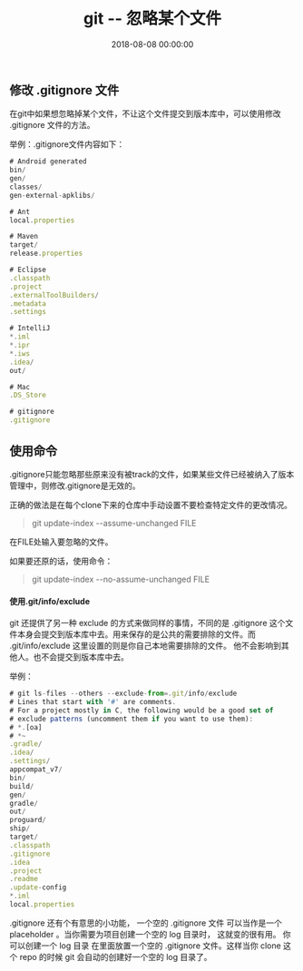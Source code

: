 ﻿---
layout: post
title: git -- 忽略某个文件
date: 2018-08-08 00:00:00
categories: 后端
tags: git
---

## 修改 .gitignore 文件

在git中如果想忽略掉某个文件，不让这个文件提交到版本库中，可以使用修改 .gitignore 文件的方法。

举例：.gitignore文件内容如下：

```javascript
# Android generated
bin/
gen/
classes/
gen-external-apklibs/

# Ant
local.properties

# Maven
target/
release.properties

# Eclipse
.classpath
.project
.externalToolBuilders/
.metadata
.settings

# IntelliJ
*.iml
*.ipr
*.iws
.idea/
out/

# Mac
.DS_Store

# gitignore
.gitignore
```


## 使用命令

.gitignore只能忽略那些原来没有被track的文件，如果某些文件已经被纳入了版本管理中，则修改.gitignore是无效的。

正确的做法是在每个clone下来的仓库中手动设置不要检查特定文件的更改情况。

> git update-index --assume-unchanged FILE 

在FILE处输入要忽略的文件。

如果要还原的话，使用命令：

> git update-index --no-assume-unchanged FILE

#### 使用.git/info/exclude

git 还提供了另一种 exclude 的方式来做同样的事情，不同的是 .gitignore 这个文件本身会提交到版本库中去。用来保存的是公共的需要排除的文件。而 .git/info/exclude 这里设置的则是你自己本地需要排除的文件。 他不会影响到其他人。也不会提交到版本库中去。

举例：
```javascript
# git ls-files --others --exclude-from=.git/info/exclude
# Lines that start with '#' are comments.
# For a project mostly in C, the following would be a good set of
# exclude patterns (uncomment them if you want to use them):
# *.[oa]
# *~
.gradle/
.idea/
.settings/
appcompat_v7/
bin/
build/
gen/
gradle/
out/
proguard/
ship/
target/
.classpath
.gitignore
.idea
.project
.readme
.update-config
*.iml
local.properties
```

.gitignore 还有个有意思的小功能， 一个空的 .gitignore 文件 可以当作是一个 placeholder 。当你需要为项目创建一个空的 log 目录时， 这就变的很有用。 你可以创建一个 log 目录 在里面放置一个空的 .gitignore 文件。这样当你 clone 这个 repo 的时候 git 会自动的创建好一个空的 log 目录了。